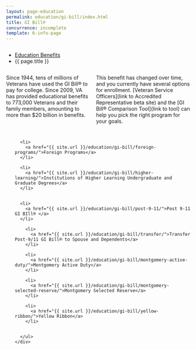 ```yaml
---
layout: page-education
permalink: education/gi-bill/index.html
title: GI Bill®
concurrence: incomplete
template: 6-info-page
---
```


<div class="splash" markdown="0">
<div class="row" markdown="0">
<div class="small-12 columns" markdown="0">

<ul class="breadcrumbs" role="menubar" aria-label="Primary">
<li class="parent"><a href="{{ site.url }}/education/">Education Benefits</a></li>
<li class="active">{{ page.title }}</li>
</ul>

</div>
</div>
</div>

<div class="main" role="main" markdown="0">

<div class="section one" markdown="0">
<div class="primary" markdown="0">
<div class="row" markdown="0">
<div class="small-12 columns" markdown="1">

Since 1944, tens of millions of Veterans have used the GI Bill® to pay for college. Since 2009, VA has provided educational benefits to 773,000 Veterans and their family members, amounting to more than $20 billion in benefits.

This benefit has changed over time, and you currently have several options for enrollment. [Veteran Service Officers](link to Accredited Representative beta site) and the [GI Bill® Comparison Tool](link to tool) can help you pick the right program for your goals.


</div>
</div>
</div>
</div>

<div class="navigation">
  <div class="row">
    <div class="small-12 columns">
      <ul class="small-block-grid-1 medium-block-grid-3 cards small">

      <li>
        <a href="{{ site.url }}/education/gi-bill/foreign-programs/">Foreign Programs</a>
      </li>

      <li>
        <a href="{{ site.url }}/education/gi-bill/higher-learning/">Institutions of Higher Learning Undergraduate and Graduate Degrees</a>
      </li>


      <li>
        <a href="{{ site.url }}/education/gi-bill/post-9-11/">Post 9-11 GI BIll® </a>
      </li>

        <li>
          <a href="{{ site.url }}/education/gi-bill/transfer/">Transfer Post-9/11 GI Bill® to Spouse and Dependents</a>
        </li>    

        <li>
          <a href="{{ site.url }}/education/gi-bill/montgomery-active-duty/">Montgomery Active Duty</a>
        </li>

        <li>
          <a href="{{ site.url }}/education/gi-bill/montgomery-selected-reserve/">Montgomery Selected Reserve</a>
        </li>

        <li>
          <a href="{{ site.url }}/education/gi-bill/yellow-ribbon/">Yellow Ribbon</a>
        </li>


      </ul>
    </div>
  </div>
</div>
